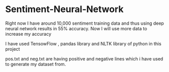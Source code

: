 # Sentiment-Neural-Network

Right now I have around 10,000 sentiment training data and thus using deep neural network results in 55% accuracy.
Now I will use more data to increase my accuracy

I have used TensowFlow , pandas library and NLTK library of python in this project

pos.txt and neg.txt are having positive and negative lines which i have used to generate my dataset from.
